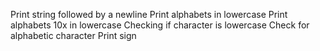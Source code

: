 Print string followed by a newline
Print alphabets in lowercase
Print alphabets 10x in lowercase
Checking if character is lowercase
Check for alphabetic character
Print sign
